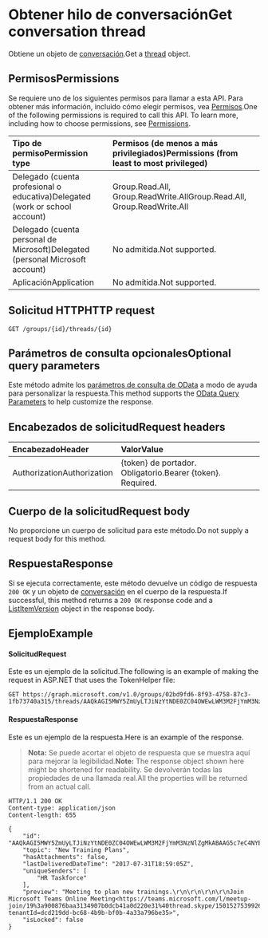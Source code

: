 # <a name="get-conversation-thread"></a><span data-ttu-id="edd87-101">Obtener hilo de conversación</span><span class="sxs-lookup"><span data-stu-id="edd87-101">Get conversation thread</span></span>
<span data-ttu-id="edd87-102">Obtiene un objeto de [conversación](../resources/conversationthread.md).</span><span class="sxs-lookup"><span data-stu-id="edd87-102">Get a [thread](../resources/conversationthread.md) object.</span></span>

## <a name="permissions"></a><span data-ttu-id="edd87-103">Permisos</span><span class="sxs-lookup"><span data-stu-id="edd87-103">Permissions</span></span>
<span data-ttu-id="edd87-p101">Se requiere uno de los siguientes permisos para llamar a esta API. Para obtener más información, incluido cómo elegir permisos, vea [Permisos](../../../concepts/permissions_reference.md).</span><span class="sxs-lookup"><span data-stu-id="edd87-p101">One of the following permissions is required to call this API. To learn more, including how to choose permissions, see [Permissions](../../../concepts/permissions_reference.md).</span></span>

|<span data-ttu-id="edd87-106">Tipo de permiso</span><span class="sxs-lookup"><span data-stu-id="edd87-106">Permission type</span></span>      | <span data-ttu-id="edd87-107">Permisos (de menos a más privilegiados)</span><span class="sxs-lookup"><span data-stu-id="edd87-107">Permissions (from least to most privileged)</span></span>              |
|:--------------------|:---------------------------------------------------------|
|<span data-ttu-id="edd87-108">Delegado (cuenta profesional o educativa)</span><span class="sxs-lookup"><span data-stu-id="edd87-108">Delegated (work or school account)</span></span> | <span data-ttu-id="edd87-109">Group.Read.All, Group.ReadWrite.All</span><span class="sxs-lookup"><span data-stu-id="edd87-109">Group.Read.All, Group.ReadWrite.All</span></span>    |
|<span data-ttu-id="edd87-110">Delegado (cuenta personal de Microsoft)</span><span class="sxs-lookup"><span data-stu-id="edd87-110">Delegated (personal Microsoft account)</span></span> | <span data-ttu-id="edd87-111">No admitida.</span><span class="sxs-lookup"><span data-stu-id="edd87-111">Not supported.</span></span>    |
|<span data-ttu-id="edd87-112">Aplicación</span><span class="sxs-lookup"><span data-stu-id="edd87-112">Application</span></span> | <span data-ttu-id="edd87-113">No admitida.</span><span class="sxs-lookup"><span data-stu-id="edd87-113">Not supported.</span></span> |

## <a name="http-request"></a><span data-ttu-id="edd87-114">Solicitud HTTP</span><span class="sxs-lookup"><span data-stu-id="edd87-114">HTTP request</span></span>
<!-- { "blockType": "ignored" } -->
```http
GET /groups/{id}/threads/{id}
```

## <a name="optional-query-parameters"></a><span data-ttu-id="edd87-115">Parámetros de consulta opcionales</span><span class="sxs-lookup"><span data-stu-id="edd87-115">Optional query parameters</span></span>
<span data-ttu-id="edd87-116">Este método admite los [parámetros de consulta de OData](../../../concepts/query_parameters.md) a modo de ayuda para personalizar la respuesta.</span><span class="sxs-lookup"><span data-stu-id="edd87-116">This method supports the [OData Query Parameters](../../../concepts/query_parameters.md) to help customize the response.</span></span>

## <a name="request-headers"></a><span data-ttu-id="edd87-117">Encabezados de solicitud</span><span class="sxs-lookup"><span data-stu-id="edd87-117">Request headers</span></span>
| <span data-ttu-id="edd87-118">Encabezado</span><span class="sxs-lookup"><span data-stu-id="edd87-118">Header</span></span>       | <span data-ttu-id="edd87-119">Valor</span><span class="sxs-lookup"><span data-stu-id="edd87-119">Value</span></span> |
|:---------------|:--------|
| <span data-ttu-id="edd87-120">Authorization</span><span class="sxs-lookup"><span data-stu-id="edd87-120">Authorization</span></span>  | <span data-ttu-id="edd87-p102">{token} de portador. Obligatorio.</span><span class="sxs-lookup"><span data-stu-id="edd87-p102">Bearer {token}. Required.</span></span>  |

## <a name="request-body"></a><span data-ttu-id="edd87-123">Cuerpo de la solicitud</span><span class="sxs-lookup"><span data-stu-id="edd87-123">Request body</span></span>
<span data-ttu-id="edd87-124">No proporcione un cuerpo de solicitud para este método.</span><span class="sxs-lookup"><span data-stu-id="edd87-124">Do not supply a request body for this method.</span></span>

## <a name="response"></a><span data-ttu-id="edd87-125">Respuesta</span><span class="sxs-lookup"><span data-stu-id="edd87-125">Response</span></span>
<span data-ttu-id="edd87-126">Si se ejecuta correctamente, este método devuelve un código de respuesta `200 OK` y un objeto de [conversación](../resources/conversationthread.md) en el cuerpo de la respuesta.</span><span class="sxs-lookup"><span data-stu-id="edd87-126">If successful, this method returns a `200 OK` response code and a [ListItemVersion](../resources/conversationthread.md) object in the response body.</span></span>

## <a name="example"></a><span data-ttu-id="edd87-127">Ejemplo</span><span class="sxs-lookup"><span data-stu-id="edd87-127">Example</span></span>
#### <a name="request"></a><span data-ttu-id="edd87-128">Solicitud</span><span class="sxs-lookup"><span data-stu-id="edd87-128">Request</span></span>
<span data-ttu-id="edd87-129">Este es un ejemplo de la solicitud.</span><span class="sxs-lookup"><span data-stu-id="edd87-129">The following is an example of making the request in ASP.NET that uses the TokenHelper file:</span></span>
<!-- {
  "blockType": "request",
  "name": "get_group_thread"
}-->
```http
GET https://graph.microsoft.com/v1.0/groups/02bd9fd6-8f93-4758-87c3-1fb73740a315/threads/AAQkAGI5MWY5ZmUyLTJiNzYtNDE0ZC04OWEwLWM3M2FjYmM3NzNlZgMkABAAG5c7eC4NYEynIoXsuxXB9RAAG5c7eC4NYEynIoXsuxXB9Q==
```

#### <a name="response"></a><span data-ttu-id="edd87-130">Respuesta</span><span class="sxs-lookup"><span data-stu-id="edd87-130">Response</span></span>
<span data-ttu-id="edd87-131">Este es un ejemplo de la respuesta.</span><span class="sxs-lookup"><span data-stu-id="edd87-131">Here is an example of the response.</span></span>
><span data-ttu-id="edd87-132">**Nota:** Se puede acortar el objeto de respuesta que se muestra aquí para mejorar la legibilidad.</span><span class="sxs-lookup"><span data-stu-id="edd87-132">**Note:** The response object shown here might be shortened for readability.</span></span> <span data-ttu-id="edd87-133">Se devolverán todas las propiedades de una llamada real.</span><span class="sxs-lookup"><span data-stu-id="edd87-133">All the properties will be returned from an actual call.</span></span>

<!-- {
  "blockType": "response",
  "truncated": true,
  "@odata.type": "microsoft.graph.conversationThread"
} -->
```http
HTTP/1.1 200 OK
Content-type: application/json
Content-length: 655

{
    "id": "AAQkAGI5MWY5ZmUyLTJiNzYtNDE0ZC04OWEwLWM3M2FjYmM3NzNlZgMkABAAG5c7eC4NYEynIoXsuxXB9RAAG5c7eC4NYEynIoXsuxXB9Q==",
    "topic": "New Training Plans",
    "hasAttachments": false,
    "lastDeliveredDateTime": "2017-07-31T18:59:05Z",
    "uniqueSenders": [
        "HR Taskforce"
    ],
    "preview": "Meeting to plan new trainings.\r\n\r\n\r\n\r\nJoin Microsoft Teams Online Meeting<https://teams.microsoft.com/l/meetup-join/19%3a900876baa3134907b0dcb41a0d220e31%40thread.skype/1501527539926?tenantId=dcd219dd-bc68-4b9b-bf0b-4a33a796be35>",
    "isLocked": false
}
```

<!-- uuid: 8fcb5dbc-d5aa-4681-8e31-b001d5168d79
2015-10-25 14:57:30 UTC -->
<!-- {
  "type": "#page.annotation",
  "description": "Get conversation thread",
  "keywords": "",
  "section": "documentation",
  "tocPath": ""
}-->
